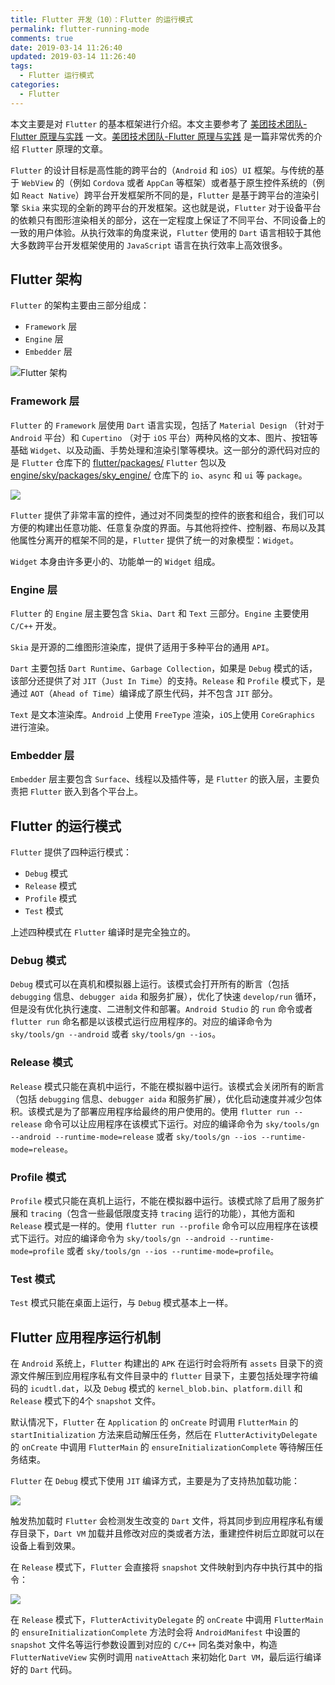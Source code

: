 ```yaml
---
title: Flutter 开发（10）：Flutter 的运行模式
permalink: flutter-running-mode
comments: true
date: 2019-03-14 11:26:40
updated: 2019-03-14 11:26:40
tags:
  - Flutter 运行模式
categories:
  - Flutter
---
```


本文主要是对 `Flutter` 的基本框架进行介绍。本文主要参考了 [美团技术团队-Flutter 原理与实践](https://tech.meituan.com/2018/08/09/waimai-flutter-practice.html) 一文。[美团技术团队-Flutter 原理与实践](https://tech.meituan.com/2018/08/09/waimai-flutter-practice.html) 是一篇非常优秀的介绍 `Flutter` 原理的文章。

`Flutter` 的设计目标是高性能的跨平台的（`Android` 和 `iOS`）`UI` 框架。与传统的基于 `WebView` 的（例如 `Cordova` 或者 `AppCan` 等框架）或者基于原生控件系统的（例如 `React Native`）跨平台开发框架所不同的是，`Flutter` 是基于跨平台的渲染引擎 `Skia` 来实现的全新的跨平台的开发框架。这也就是说，`Flutter` 对于设备平台的依赖只有图形渲染相关的部分，这在一定程度上保证了不同平台、不同设备上的一致的用户体验。从执行效率的角度来说，`Flutter` 使用的 `Dart` 语言相较于其他大多数跨平台开发框架使用的 `JavaScript` 语言在执行效率上高效很多。
<!--more-->
## Flutter 架构

`Flutter` 的架构主要由三部分组成：

* `Framework` 层
* `Engine` 层
* `Embedder` 层

![Flutter 架构](http://www.techug.com/wordpress/wp-content/uploads/2018/07/66372-20180706175503147-184515056.jpg)

### Framework 层

`Flutter` 的 `Framework` 层使用 `Dart` 语言实现，包括了 `Material Design` （针对于 `Android` 平台）和 `Cupertino` （对于 `iOS` 平台）两种风格的文本、图片、按钮等基础 `Widget`、以及动画、手势处理和渲染引擎等模块。这一部分的源代码对应的是 `Flutter` 仓库下的 [flutter/packages/](https://github.com/flutter/flutter/tree/master/packages) `Flutter` 包以及 [engine/sky/packages/sky_engine/](https://github.com/flutter/engine/tree/master/sky/packages/sky_engine) 仓库下的 `io`、`async` 和 `ui` 等 `package`。

![](https://awps-assets.meituan.net/mit-x/blog-images-bundle-2018a/9924fbed.png)


`Flutter` 提供了非常丰富的控件，通过对不同类型的控件的嵌套和组合，我们可以方便的构建出任意功能、任意复杂度的界面。与其他将控件、控制器、布局以及其他属性分离开的框架不同的是，`Flutter` 提供了统一的对象模型：`Widget`。

`Widget` 本身由许多更小的、功能单一的 `Widget` 组成。

### Engine 层

`Flutter` 的 `Engine` 层主要包含 `Skia`、`Dart` 和 `Text` 三部分。`Engine` 主要使用 `C/C++` 开发。

`Skia` 是开源的二维图形渲染库，提供了适用于多种平台的通用 `API`。

`Dart` 主要包括 `Dart Runtime`、`Garbage Collection`，如果是 `Debug` 模式的话，该部分还提供了对 `JIT`（`Just In Time`）的支持。`Release` 和 `Profile` 模式下，是通过 `AOT`（`Ahead of Time`）编译成了原生代码，并不包含 `JIT` 部分。

`Text` 是文本渲染库。`Android` 上使用 `FreeType` 渲染，`iOS`上使用 `CoreGraphics` 进行渲染。

### Embedder 层

`Embedder` 层主要包含 `Surface`、线程以及插件等，是 `Flutter` 的嵌入层，主要负责把 `Flutter` 嵌入到各个平台上。

## Flutter 的运行模式

`Flutter` 提供了四种运行模式：

* `Debug` 模式
* `Release` 模式
* `Profile` 模式
* `Test` 模式

上述四种模式在 `Flutter` 编译时是完全独立的。

### Debug 模式

`Debug` 模式可以在真机和模拟器上运行。该模式会打开所有的断言（包括 `debugging` 信息、`debugger aida` 和服务扩展），优化了快速 `develop/run` 循环，但是没有优化执行速度、二进制文件和部署。`Android Studio` 的 `run` 命令或者 `flutter run` 命名都是以该模式运行应用程序的。对应的编译命令为 `sky/tools/gn --android` 或者  `sky/tools/gn --ios`。

### Release 模式

`Release` 模式只能在真机中运行，不能在模拟器中运行。该模式会关闭所有的断言（包括 `debugging` 信息、`debugger aida` 和服务扩展），优化启动速度并减少包体积。该模式是为了部署应用程序给最终的用户使用的。使用 `flutter run --release` 命令可以让应用程序在该模式下运行。对应的编译命令为 `sky/tools/gn --android --runtime-mode=release` 或者 `sky/tools/gn --ios --runtime-mode=release`。

### Profile 模式

`Profile` 模式只能在真机上运行，不能在模拟器中运行。该模式除了启用了服务扩展和 `tracing`（包含一些最低限度支持 `tracing` 运行的功能），其他方面和 `Release` 模式是一样的。使用 `flutter run --profile` 命令可以应用程序在该模式下运行。对应的编译命令为 `sky/tools/gn --android --runtime-mode=profile` 或者 `sky/tools/gn --ios --runtime-mode=profile`。

### Test 模式

`Test` 模式只能在桌面上运行，与 `Debug` 模式基本上一样。

## Flutter 应用程序运行机制

在 `Android` 系统上，`Flutter` 构建出的 `APK` 在运行时会将所有 `assets` 目录下的资源文件解压到应用程序私有文件目录中的 `flutter` 目录下，主要包括处理字符编码的 `icudtl.dat`，以及 `Debug` 模式的 `kernel_blob.bin`、`platform.dill` 和 `Release` 模式下的4个 `snapshot` 文件。

默认情况下，`Flutter` 在 `Application` 的 `onCreate` 时调用 `FlutterMain` 的 `startInitialization` 方法来启动解压任务，然后在 `FlutterActivityDelegate` 的 `onCreate` 中调用 `FlutterMain` 的 `ensureInitializationComplete` 等待解压任务结束。

`Flutter` 在 `Debug` 模式下使用 `JIT` 编译方式，主要是为了支持热加载功能：

![](https://p1.meituan.net/travelcube/89aa7ce412124d5618877589b07f115426247.png)

触发热加载时 `Flutter` 会检测发生改变的 `Dart` 文件，将其同步到应用程序私有缓存目录下，`Dart VM` 加载并且修改对应的类或者方法，重建控件树后立即就可以在设备上看到效果。

在 `Release` 模式下，`Flutter` 会直接将 `snapshot` 文件映射到内存中执行其中的指令：

![](https://p0.meituan.net/travelcube/ef7a282f280957a1a67020a2aa7922f524600.png)

在 `Release` 模式下，`FlutterActivityDelegate` 的 `onCreate` 中调用 `FlutterMain` 的 `ensureInitializationComplete` 方法时会将 `AndroidManifest` 中设置的 `snapshot` 文件名等运行参数设置到对应的 `C/C++` 同名类对象中，构造 `FlutterNativeView` 实例时调用 `nativeAttach` 来初始化 `Dart VM`，最后运行编译好的 `Dart` 代码。

